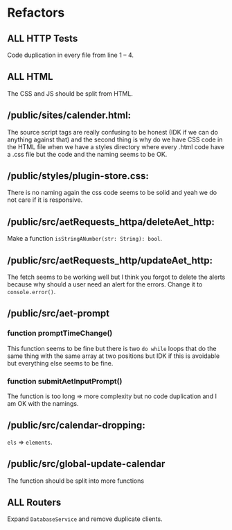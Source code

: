 # Refactors 

## ALL HTTP Tests

Code duplication in every file from line 1 – 4.

## ALL HTML

The CSS and JS should be split from HTML.

## /public/sites/calender.html: 

The source script tags are really confusing to be honest (IDK if we can do anything against that)
and the second thing is why do we have CSS code in the HTML file when we have a styles directory where every .html code
have a .css file but the code and the naming seems to be OK.

## /public/styles/plugin-store.css: 

There is no naming again the css code seems to be solid and yeah we do not care if it is responsive.

## /public/src/aetRequests_httpa/deleteAet_http:

Make a function `isStringANumber(str: String): bool`.

## /public/src/aetRequests_http/updateAet_http:

The fetch seems to be working well but I think you forgot to delete the alerts because why
should a user need an alert for the errors.
Change it to `console.error()`.

## /public/src/aet-prompt

### function promptTimeChange()

This function seems to be fine but there is two `do while` loops that do the same thing with
the same array at two positions but IDK if this is avoidable but everything else seems to be fine.

### function submitAetInputPrompt()

The function is too long => more complexity but no code duplication and I am OK with the namings.

## /public/src/calendar-dropping:

`els` => `elements`.

## /public/src/global-update-calendar

The function should be split into more functions

## ALL Routers

Expand `DatabaseService` and remove duplicate clients. 







